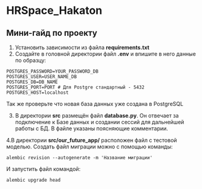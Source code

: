 # HRSpace_Hakaton
## Мини-гайд по проекту
1. Установить зависимости из файла **requirements.txt**
2. Создайте в головной директории файл **.env** и впишите в него данные по образцу:
```
POSTGRES_PASSWORD=YOUR_PASSWORD_DB
POSTGRES_USER=USER_NAME_DB
POSTGRES_DB=DB_NAME
POSTGRES_PORT=PORT # Для Postgre стандартный - 5432
POSTGRES_HOST=localhost
```
Так же проверьте что новая база данных уже создана в PostgreSQL

3. В директории **src** размещён файл **database.py**. Он отвечает за подключение к Базе данных и создании сессий для дальнейшей работы с БД.
В файле указаны поясняющие комментарии.


4.В директории **src/our_future_app/** расположен файл с тестовой моделью.
Создать файл миграции можно с помощью команды:
```
alembic revision --autogenerate -m 'Название миграции'
```
И запустить файл командой:
```
alembic upgrade head
```

